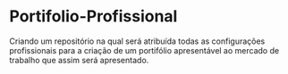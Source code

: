 # Portifolio-Profissional
Criando um repositório na qual será atribuída todas as configurações profissionais para a criação de um portifólio apresentável ao mercado de trabalho que assim será apresentado.
